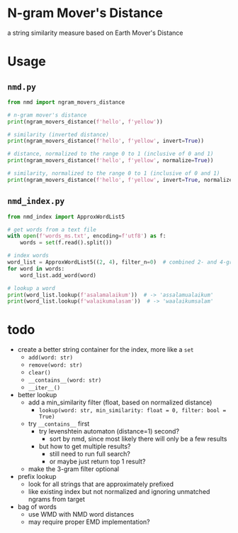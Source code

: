 #   N-gram Mover's Distance

a string similarity measure based on Earth Mover's Distance

#   Usage

##  `nmd.py`
```python
from nmd import ngram_movers_distance

# n-gram mover's distance
print(ngram_movers_distance(f'hello', f'yellow'))

# similarity (inverted distance)
print(ngram_movers_distance(f'hello', f'yellow', invert=True))

# distance, normalized to the range 0 to 1 (inclusive of 0 and 1)
print(ngram_movers_distance(f'hello', f'yellow', normalize=True))

# similarity, normalized to the range 0 to 1 (inclusive of 0 and 1)
print(ngram_movers_distance(f'hello', f'yellow', invert=True, normalize=True))
```

##  `nmd_index.py`
```python
from nmd_index import ApproxWordList5

# get words from a text file
with open(f'words_ms.txt', encoding=f'utf8') as f:
    words = set(f.read().split())

# index words
word_list = ApproxWordList5((2, 4), filter_n=0)  # combined 2- and 4-grams seem to work best
for word in words:
    word_list.add_word(word)

# lookup a word
print(word_list.lookup(f'asalamalaikum'))  # -> 'assalamualaikum'
print(word_list.lookup(f'walaikumalasam'))  # -> 'waalaikumsalam'
```

#   todo
*   create a better string container for the index, more like a `set`
    *   `add(word: str)`
    *   `remove(word: str)`
    *   `clear()`
    *   `__contains__(word: str)`
    *   `__iter__()`
*   better lookup
    *   add a min_similarity filter (float, based on normalized distance)
        *   `lookup(word: str, min_similarity: float = 0, filter: bool = True)`
    *   try `__contains__` first
        *   try levenshtein automaton (distance=1) second?
            *   sort by nmd, since most likely there will only be a few results
        *   but how to get multiple results?
            *   still need to run full search?
            *   or maybe just return top 1 result?
    *   make the 3-gram filter optional
*   prefix lookup
    *   look for all strings that are approximately prefixed
    *   like existing index but not normalized and ignoring unmatched ngrams from target
*   bag of words
    *   use WMD with NMD word distances
    *   may require proper EMD implementation?
    
    
    